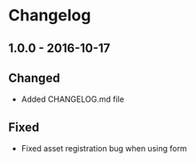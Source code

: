 # Changelog

## 1.0.0 - 2016-10-17

## Changed 
- Added CHANGELOG.md file

## Fixed 
- Fixed asset registration bug when using form
